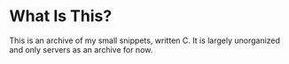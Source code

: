 # What Is This?

This is an archive of my small snippets, written C.
It is largely unorganized and only servers as an archive for now.
